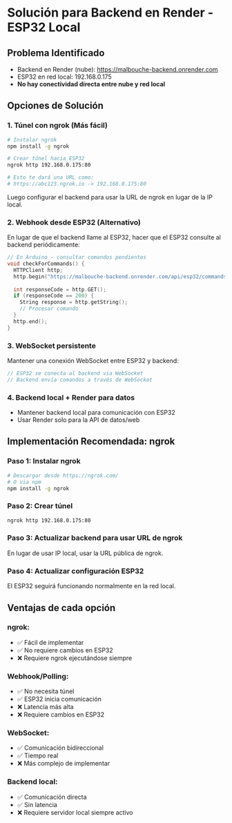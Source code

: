 # Solución para Backend en Render - ESP32 Local

## Problema Identificado
- Backend en Render (nube): https://malbouche-backend.onrender.com  
- ESP32 en red local: 192.168.0.175
- **No hay conectividad directa entre nube y red local**

## Opciones de Solución

### 1. Túnel con ngrok (Más fácil)
```bash
# Instalar ngrok
npm install -g ngrok

# Crear túnel hacia ESP32
ngrok http 192.168.0.175:80

# Esto te dará una URL como:
# https://abc123.ngrok.io -> 192.168.0.175:80
```

Luego configurar el backend para usar la URL de ngrok en lugar de la IP local.

### 2. Webhook desde ESP32 (Alternativo)
En lugar de que el backend llame al ESP32, hacer que el ESP32 consulte al backend periódicamente:

```cpp
// En Arduino - consultar comandos pendientes
void checkForCommands() {
  HTTPClient http;
  http.begin("https://malbouche-backend.onrender.com/api/esp32/commands");
  
  int responseCode = http.GET();
  if (responseCode == 200) {
    String response = http.getString();
    // Procesar comando
  }
  http.end();
}
```

### 3. WebSocket persistente
Mantener una conexión WebSocket entre ESP32 y backend:

```cpp
// ESP32 se conecta al backend via WebSocket
// Backend envía comandos a través de WebSocket
```

### 4. Backend local + Render para datos
- Mantener backend local para comunicación con ESP32
- Usar Render solo para la API de datos/web

## Implementación Recomendada: ngrok

### Paso 1: Instalar ngrok
```bash
# Descargar desde https://ngrok.com/
# O via npm
npm install -g ngrok
```

### Paso 2: Crear túnel
```bash
ngrok http 192.168.0.175:80
```

### Paso 3: Actualizar backend para usar URL de ngrok
En lugar de usar IP local, usar la URL pública de ngrok.

### Paso 4: Actualizar configuración ESP32
El ESP32 seguirá funcionando normalmente en la red local.

## Ventajas de cada opción

### ngrok:
- ✅ Fácil de implementar
- ✅ No requiere cambios en ESP32
- ❌ Requiere ngrok ejecutándose siempre

### Webhook/Polling:
- ✅ No necesita túnel
- ✅ ESP32 inicia comunicación
- ❌ Latencia más alta
- ❌ Requiere cambios en ESP32

### WebSocket:
- ✅ Comunicación bidireccional
- ✅ Tiempo real
- ❌ Más complejo de implementar

### Backend local:
- ✅ Comunicación directa
- ✅ Sin latencia
- ❌ Requiere servidor local siempre activo
